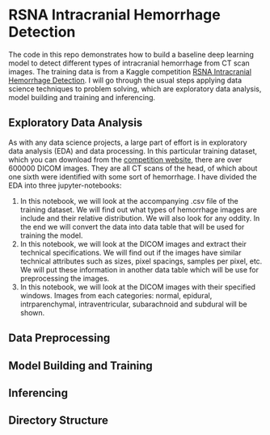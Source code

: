 # RSNA Intracranial Hemorrhage Detection

The code in this repo demonstrates how to build a baseline deep learning model to detect different types of intracranial hemorrhage from CT scan images. The training data is from a Kaggle competition [RSNA Intracranial Hemorrhage Detection](https://www.kaggle.com/c/rsna-intracranial-hemorrhage-detection/). I will go through the usual steps applying data science techniques to problem solving, which are exploratory data analysis, model building and training and inferencing.

## Exploratory Data Analysis

As with any data science projects, a large part of effort is in exploratory data analysis (EDA) and data processing. In this particular training dataset, which you can download from the [competition website](https://www.kaggle.com/c/rsna-intracranial-hemorrhage-detection/), there are over 600000 DICOM images. They are all CT scans of the head, of which about one sixth were identified with some sort of hemorrhage. I have divided the EDA into three jupyter-notebooks:

1. In this notebook, we will look at the accompanying .csv file of the training dataset. We will find out what types of hemorrhage images are include and their relative distribution. We will also look for any oddity. In the end we will convert the data into data table that will be used for training the model.
2. In this notebook, we will look at the DICOM images and extract their technical specifications. We will find out if the images have similar technical attributes such as sizes, pixel spacings, samples per pixel, etc. We will put these information in another data table which will be use for preprocessing the images.
3. In this notebook, we will look at the DICOM images with their specified windows. Images from each categories: normal, epidural, intrparenchymal, intraventricular, subarachnoid and subdural will be shown.

## Data Preprocessing



## Model Building and Training

## Inferencing

## Directory Structure
